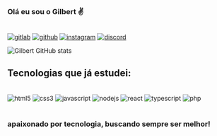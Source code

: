 ### Olá eu sou o Gilbert ✌️ 
\
[![gitlab](https://img.shields.io/badge/GitLab-330F63?style=for-the-badge&logo=gitlab&logoColor=white)](https://gitlab.com/gilbert009)
[![github](https://img.shields.io/badge/GitHub-100000?style=for-the-badge&logo=github&logoColor=white)](https://github.com/Gilbert-515/)
[![instagram](https://img.shields.io/badge/Instagram-E4405F?style=for-the-badge&logo=instagram&logoColor=white)](https://instagram.com/gilbertkemell)
[![discord](https://img.shields.io/badge/Discord-7289DA?style=for-the-badge&logo=discord&logoColor=white)](https://discord.gg/7qzaahye)


![Gilbert GitHub stats](https://github-readme-stats.vercel.app/api?username=Gilbert-515&show_icons=true&theme=dracula)


## Tecnologias que já estudei:

<div style="display: inline_block"><br/> 
  <img align="center" alt="html5" src="https://img.shields.io/badge/HTML5-E34F26?style=for-the-badge&logo=html5&logoColor=white" />
  <img align="center" alt="css3" src="https://img.shields.io/badge/CSS3-1572B6?style=for-the-badge&logo=css3&logoColor=white" />
  <img align="center" alt="javascript" src="https://img.shields.io/badge/JavaScript-F7DF1E?style=for-the-badge&logo=javascript&logoColor=black" />
  <img align="center" alt="nodejs" src="https://img.shields.io/badge/Node.js-43853D?style=for-the-badge&logo=node.js&logoColor=white" />
  <img align="center" alt="react" src="https://img.shields.io/badge/React-20232A?style=for-the-badge&logo=react&logoColor=61DAFB" />
  <img align="center" alt="typescript" src="https://img.shields.io/badge/TypeScript-007ACC?style=for-the-badge&logo=typescript&logoColor=whitee" />
  <img align="center" alt="php" src="https://img.shields.io/badge/PHP-777BB4?style=for-the-badge&logo=php&logoColor=white" />
</div><br>

 ### apaixonado por tecnologia, buscando sempre ser melhor!
